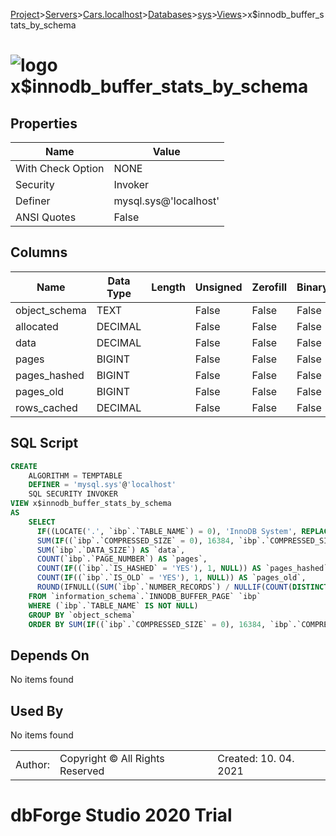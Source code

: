 [Project](../../../../../startpage.md)>[Servers](../../../../Servers.md)>[Cars.localhost](../../../Cars.localhost.md)>[Databases](../../Databases.md)>[sys](../sys.md)>[Views](Views.md)>x$innodb_buffer_stats_by_schema


# ![logo](../../../../../Images/view64.svg) x$innodb_buffer_stats_by_schema


## <a name="#Properties"></a>Properties
|Name|Value|
|---|---|
|With Check Option|NONE|
|Security|Invoker|
|Definer|mysql.sys@'localhost'|
|ANSI Quotes|False|


## <a name="#Columns"></a>Columns
|Name|Data Type|Length|Unsigned|Zerofill|Binary|Not Null|
|---|---|---|---|---|---|---|
|object_schema|TEXT||False|False|False|False|
|allocated|DECIMAL||False|False|False|False|
|data|DECIMAL||False|False|False|False|
|pages|BIGINT||False|False|False|True|
|pages_hashed|BIGINT||False|False|False|True|
|pages_old|BIGINT||False|False|False|True|
|rows_cached|DECIMAL||False|False|False|True|

## <a name="#SqlScript"></a>SQL Script
```SQL
CREATE 
	ALGORITHM = TEMPTABLE
	DEFINER = 'mysql.sys'@'localhost'
	SQL SECURITY INVOKER
VIEW x$innodb_buffer_stats_by_schema
AS
	SELECT
	  IF((LOCATE('.', `ibp`.`TABLE_NAME`) = 0), 'InnoDB System', REPLACE(SUBSTRING_INDEX (`ibp`.`TABLE_NAME`, '.', 1), '`', '')) AS `object_schema`,
	  SUM(IF((`ibp`.`COMPRESSED_SIZE` = 0), 16384, `ibp`.`COMPRESSED_SIZE`)) AS `allocated`,
	  SUM(`ibp`.`DATA_SIZE`) AS `data`,
	  COUNT(`ibp`.`PAGE_NUMBER`) AS `pages`,
	  COUNT(IF((`ibp`.`IS_HASHED` = 'YES'), 1, NULL)) AS `pages_hashed`,
	  COUNT(IF((`ibp`.`IS_OLD` = 'YES'), 1, NULL)) AS `pages_old`,
	  ROUND(IFNULL((SUM(`ibp`.`NUMBER_RECORDS`) / NULLIF(COUNT(DISTINCT `ibp`.`INDEX_NAME`), 0)), 0), 0) AS `rows_cached`
	FROM `information_schema`.`INNODB_BUFFER_PAGE` `ibp`
	WHERE (`ibp`.`TABLE_NAME` IS NOT NULL)
	GROUP BY `object_schema`
	ORDER BY SUM(IF((`ibp`.`COMPRESSED_SIZE` = 0), 16384, `ibp`.`COMPRESSED_SIZE`)) DESC;
```

## <a name="#DependsOn"></a>Depends On
No items found

## <a name="#UsedBy"></a>Used By
No items found

||||
|---|---|---|
|Author: |Copyright © All Rights Reserved|Created: 10. 04. 2021|
# dbForge Studio 2020 Trial